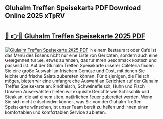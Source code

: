 ## Gluhalm Treffen Speisekarte PDF Download Online 2025 xTpRV

# <h2><a href="http://gc8qkr.nevu.top/?p=Gluhalm+Treffen+Speisekarte">🔗 👉🔴 Gluhalm Treffen Speisekarte 2025 PDF</a></h2>

[![Gluhalm Treffen Speisekarte 2025 PDF](https://i.imgur.com/dBaPXMq.png)](http://gc8qkr.nevu.top/?p=Gluhalm+Treffen+Speisekarte)
In einem Restaurant oder Café ist das Menü des Essens nicht nur eine Liste von Gerichten, sondern auch eine Gelegenheit für Sie, etwas zu finden, das für Ihren Geschmack köstlich und passend ist. Auf der Gluhalm Treffen Speisekarte unserer Cafeteria finden Sie eine große Auswahl an frischem Gemüse und Obst, mit denen Sie leichte und frische Salate zubereiten können. Für diejenigen, die Fleisch mögen, bieten wir eine umfangreiche Auswahl an Gerichten auf der Gluhalm Treffen Speisekarte an: Rindfleisch, Schweinefleisch, Huhn und Fisch. Unseren Auserwählten bieten wir exquisite Gerichte wie Schaschlik und Steak an, die auf einem alten, natürlichen Feuer zubereitet werden. Wenn Sie sich nicht entscheiden können, was Sie von der Gluhalm Treffen Speisekarte wünschen, ist unser Team bereit zu helfen und Ihnen einen komfortablen und komfortablen Service zu bieten.
